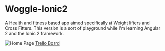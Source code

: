 # Woggle-Ionic2
A Health and fitness based app aimed specifically at Weight lifters and Cross Fitters. This version is a sort of playground while I'm learning Angular 2 and the Ionic 2 framework.

![Home Page](http://digitalinfamy.com/wp-content/uploads/2016/05/early-screen-shot-home.png)
[Trello Board](https://trello.com/b/t6euZwwK/woggle)
